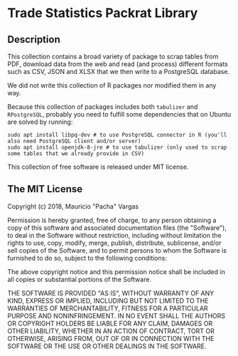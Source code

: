 # Trade Statistics Packrat Library

## Description

This collection contains a broad variety of package to scrap tables from PDF, download data from the web and read (and process) different formats such as CSV, JSON and XLSX that we then write to a PostgreSQL database.

We did not write this collection of R packages nor modified them in any way. 

Because this collection of packages includes both `tabulizer` and `RPostgreSQL`, probably you need to fulfill some dependencies that on Ubuntu are solved by running:

```
sudo apt install libpq-dev # to use PostgreSQL connector in R (you'll also need PostgreSQL client and/or server)
sudo apt install openjdk-8-jre # to use tabulizer (only used to scrap some tables that we already provide in CSV)
```

This collection of free software is released under MIT license.

## The MIT License

Copyright (c) 2018, Mauricio "Pacha" Vargas

Permission is hereby granted, free of charge, to any person obtaining
a copy of this software and associated documentation files (the
"Software"), to deal in the Software without restriction, including
without limitation the rights to use, copy, modify, merge, publish,
distribute, sublicense, and/or sell copies of the Software, and to
permit persons to whom the Software is furnished to do so, subject to
the following conditions:

The above copyright notice and this permission notice shall be
included in all copies or substantial portions of the Software.

THE SOFTWARE IS PROVIDED "AS IS", WITHOUT WARRANTY OF ANY KIND,
EXPRESS OR IMPLIED, INCLUDING BUT NOT LIMITED TO THE WARRANTIES OF
MERCHANTABILITY, FITNESS FOR A PARTICULAR PURPOSE AND
NONINFRINGEMENT. IN NO EVENT SHALL THE AUTHORS OR COPYRIGHT HOLDERS BE
LIABLE FOR ANY CLAIM, DAMAGES OR OTHER LIABILITY, WHETHER IN AN ACTION
OF CONTRACT, TORT OR OTHERWISE, ARISING FROM, OUT OF OR IN CONNECTION
WITH THE SOFTWARE OR THE USE OR OTHER DEALINGS IN THE SOFTWARE.
